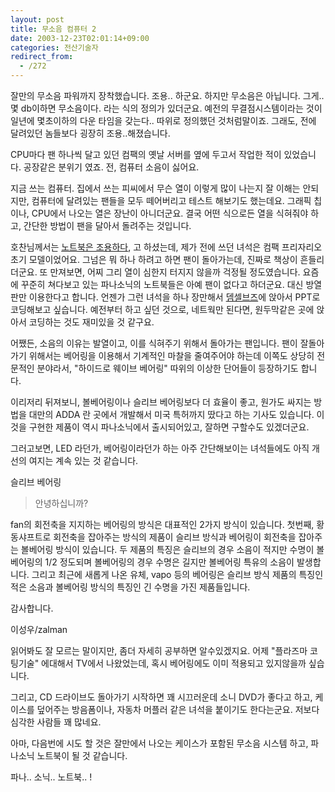 ```yaml
---
layout: post
title: 무소음 컴퓨터 2
date: 2003-12-23T02:01:14+09:00
categories: 전산기술자
redirect_from:
  - /272
---
```


잘만의 무소음 파워까지 장착했습니다. 조용.. 하군요. 하지만 무소음은 아닙니다. 그게.. 몇 db이하면 무소음이다. 라는 식의 정의가 있더군요. 예전의 무결점시스템이라는 것이 일년에 몇초이하의 다운 타임을 갖는다.. 따위로 정의했던 것처럼말이죠. 그래도, 전에 달려있던 놈들보다 굉장히 조용..해졌습니다.

CPU마다 팬 하나씩 달고 있던 컴팩의 옛날 서버를 옆에 두고서 작업한 적이 있었습니다. 공장같은 분위기 였죠. 전, 컴퓨터 소음이 싫어요.

지금 쓰는 컴퓨터. 집에서 쓰는 피씨에서 무슨 열이 이렇게 많이 나는지 잘 이해는 안되지만, 컴퓨터에 달려있는 팬들을 모두 떼어버리고 테스트 해보기도 했는데요. 그래픽 칩이나, CPU에서 나오는 열은 장난이 아니더군요. 결국 어떤 식으로든 열을 식혀줘야 하고, 간단한 방법이 팬을 달아서 돌려주는 것입니다.

호찬님께서는 <a href="http://jinto.pe.kr/logs/archives/000424.html#comments" target="aa">노트북은 조용하다</a>, 고 하셨는데, 제가 전에 쓰던 녀석은 컴팩 프리자리오 초기 모델이었어요. 그넘은 뭐 하나 하려고 하면 팬이 돌아가는데, 진짜로 책상이 흔들리더군요. 또 만져보면, 어찌 그리 열이 심한지 터지지 않을까 걱정될 정도였습니다. 요즘에 꾸준히 쳐다보고 있는 파나소닉의 노트북들은 아예 팬이 없다고 하더군요. 대신 방열판만 이용한다고 합니다. 언젠가 그런 녀석을 하나 장만해서 <a href="/243" target="aa">뎀셀브즈</a>에 앉아서 PPT로 코딩해보고 싶습니다. 예전부터 하고 싶던 것으로, 네트웍만 된다면, 원두막같은 곳에 앉아서 코딩하는 것도 재미있을 것 같구요.

어쨌든, 소음의 이유는 발열이고, 이를 식혀주기 위해서 돌아가는 팬입니다. 팬이 잘돌아가기 위해서는 베어링을 이용해서 기계적인 마찰을 줄여주어야 하는데 이쪽도 상당히 전문적인 분야라서, "하이드로 웨이브 베어링" 따위의 이상한 단어들이 등장하기도 합니다.

이리저리 뒤져보니, 볼베어링이나 슬리브 베어링보다 더 효율이 좋고, 원가도 싸지는 방법을 대만의 ADDA 란 곳에서 개발해서 미국 특허까지 땄다고 하는 기사도 있습니다. 이것을 구현한 제품이 역시 파나소닉에서 출시되어있고, 잘하면 구할수도 있겠더군요.

그러고보면, LED 라던가, 베어링이라던가 하는 아주 간단해보이는 녀석들에도 아직 개선의 여지는 계속 있는 것 같습니다.

슬리브 베어링

> 안녕하십니까?

fan의 회전축을 지지하는 베어링의 방식은 대표적인 2가지 방식이 있습니다. 첫번째, 황동샤프트로 회전축을 잡아주는 방식의 제품이 슬리브 방식과 베어링이 회전축을 잡아주는 볼베어링 방식이 있습니다. 두 제품의 특징은 슬리브의 경우 소음이 적지만 수명이 볼베어링의 1/2 정도되며 볼베어링의 경우 수명은 길지만 볼베어링 특유의 소음이 발생합니다. 그리고 최근에 새롭게 나온 유체, vapo 등의 베어링은 슬리브 방식 제품의 특징인 적은 소음과 볼베어링 방식의 특징인 긴 수명을 가진 제품들입니다.

감사합니다.

이성우/zalman

읽어봐도 잘 모르는 말이지만, 좀더 자세히 공부하면 알수있겠지요. 어제 "플라즈마 코팅기술" 에대해서 TV에서 나왔었는데, 혹시 베어링에도 이미 적용되고 있지않을까 싶습니다.

그리고, CD 드라이브도 돌아가기 시작하면 꽤 시끄러운데 소니 DVD가 좋다고 하고, 케이스를 덮어주는 방음폼이나, 자동차 머플러 같은 녀석을 붙이기도 한다는군요. 저보다 심각한 사람들 꽤 많네요.

아마, 다음번에 시도 할 것은 잘만에서 나오는 케이스가 포함된 무소음 시스템 하고, 파나소닉 노트북이 될 것 같습니다.

파나.. 소닉.. 노트북.. !
